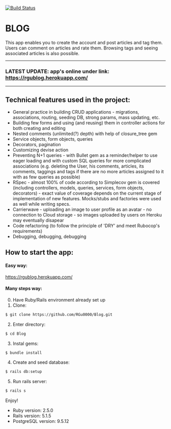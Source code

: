 [![Build Status](https://travis-ci.org/RGu0000/Blog.svg?branch=master)](https://travis-ci.org/RGu0000/Blog)
# BLOG
This app enables you to create the account and post articles and tag them. Users can comment on articles and rate them. Browsing tags and seeing associated articles is also possible.

---

### LATEST UPDATE: app's online under link:  https://rgublog.herokuapp.com/

---

## Technical features used in the project:
* General practice in building CRUD applications - migrations, associations, routing, seeding DB, strong params, mass updating, etc.
* Building few forms and using (and reusing) them in controller actions for both creating and editing
* Nested comments (unlimited(?) depth) with help of closure_tree gem
* Service objects, form objects, queries
* Decorators, pagination
* Customizing devise action
* Preventing N+1 queries - with Bullet gem as a reminder/helper to use eager loading and with custom SQL queries for more complicated associations (e.g. deleting the User, his comments, articles, its comments, taggings and tags if there are no more articles assigned to it with as few queries as possible)
* RSpec - almost 100% of code according to Simplecov gem is covered (including controllers, models, queries, services, form objects, decorators) - exact value of coverage depends on the current stage of implementation of new features. Mocks/stubs and factories were used as well while writing specs.
* Carrierwave - uploading an image to user profile as an avatar - no connection to Cloud storage - so images uploaded by users on Heroku may eventually disapear
* Code refactoring (to follow the principle of 'DRY' and meet Rubocop's requirements)
* Debugging, debugging, debugging

## How to start the app:

#### Easy way:

https://rgublog.herokuapp.com/

#### Many steps way:

0. Have Ruby/Rails environment already set up
1. Clone:
```bash
$ git clone https://github.com/RGu0000/Blog.git
```

2. Enter directory:
```bash
$ cd Blog
```

3. Instal gems:
```bash
$ bundle install
```

4. Create and seed database:
```bash
$ rails db:setup
```

5. Run rails server:
```bash
$ rails s
```

Enjoy!

* Ruby version: 2.5.0
* Rails version: 5.1.5
* PostgreSQL version: 9.5.12
